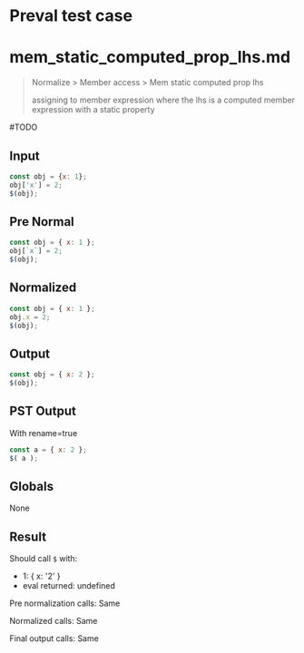 # Preval test case

# mem_static_computed_prop_lhs.md

> Normalize > Member access > Mem static computed prop lhs
>
> assigning to member expression where the lhs is a computed member expression with a static property

#TODO

## Input

`````js filename=intro
const obj = {x: 1};
obj['x'] = 2;
$(obj);
`````

## Pre Normal

`````js filename=intro
const obj = { x: 1 };
obj[`x`] = 2;
$(obj);
`````

## Normalized

`````js filename=intro
const obj = { x: 1 };
obj.x = 2;
$(obj);
`````

## Output

`````js filename=intro
const obj = { x: 2 };
$(obj);
`````

## PST Output

With rename=true

`````js filename=intro
const a = { x: 2 };
$( a );
`````

## Globals

None

## Result

Should call `$` with:
 - 1: { x: '2' }
 - eval returned: undefined

Pre normalization calls: Same

Normalized calls: Same

Final output calls: Same
